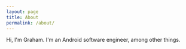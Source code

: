```yaml
---
layout: page
title: About
permalink: /about/
---
```


Hi, I'm Graham. I'm an Android software engineer, among other things.
